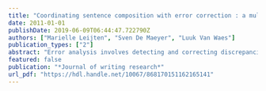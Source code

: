 ```yaml
---
title: "Coordinating sentence composition with error correction : a multilevel analysis"
date: 2011-01-01
publishDate: 2019-06-09T06:44:47.722790Z
authors: ["Marielle Leijten", "Sven De Maeyer", "Luuk Van Waes"]
publication_types: ["2"]
abstract: "Error analysis involves detecting and correcting discrepancies between the text produced so far (TPSF) and the writers mental representation of what the text should be. While many factors determine the choice of strategy, cognitive effort is a major contributor to this choice. This research shows how cognitive effort during error analysis affects strategy choice and success as measured by a series of online text production measures. We hypothesize that error correction with speech recognition software differs from error correction with keyboard for two reasons. Speech produces auditory commands and, consequently, different error types. The study reported on here measured the effects of (1) mode of presentation (auditory or visualtactile), (2) error span, whether the error spans more or less than two characters, and (3) lexicality, whether the text error comprises an existing word. A multilevel analysis was conducted to take into account the hierarchical nature of these data. For each variable (interference reaction time, preparation time, production time, immediacy of error correction, and accuracy of error correction), multilevel regression models are presented. As such, we take into account possible disturbing person characteristics while testing the effect of the different conditions and error types at the sentence level. The results show that writers delay error correction more often when the TPSF is read out aloud first. The auditory property of speech seems to free resources for the primary task of writing, i.e. text production. Moreover, the results show that large errors in the TPSF require more cognitive effort, and are solved with a higher accuracy than small errors. The latter also holds for the correction of small errors that result in non-existing words."
featured: false
publication: "*Journal of writing research*"
url_pdf: "https://hdl.handle.net/10067/868170151162165141"
---
```


